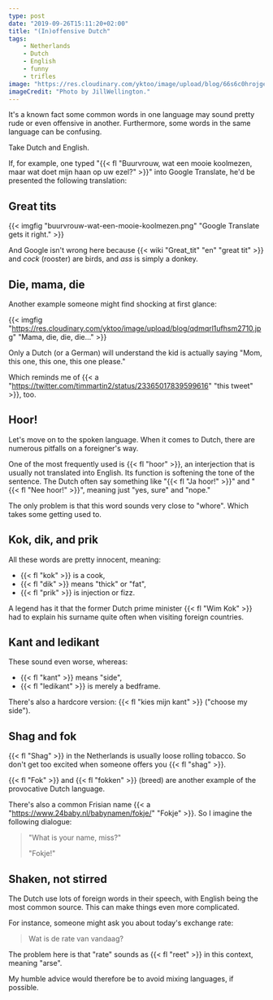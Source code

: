 ```yaml
---
type: post
date: "2019-09-26T15:11:20+02:00"
title: "(In)offensive Dutch"
tags:
    - Netherlands
    - Dutch
    - English
    - funny
    - trifles
image: "https://res.cloudinary.com/yktoo/image/upload/blog/66s6c0hrojge0308.jpg"
imageCredit: "Photo by JillWellington."
---
```


It's a known fact some common words in one language may sound pretty rude or even offensive in another. Furthermore, some words in the same language can be confusing.

Take Dutch and English.

If, for example, one typed "{{< fl "Buurvrouw, wat een mooie koolmezen, maar wat doet mijn haan op uw ezel?" >}}" into Google Translate, he'd be presented the following translation:

<!--more-->

## Great tits

{{< imgfig "buurvrouw-wat-een-mooie-koolmezen.png" "Google Translate gets it right." >}}

And Google isn't wrong here because {{< wiki "Great_tit" "en" "great tit" >}} and *cock* (rooster) are birds, and *ass* is simply a donkey.

## Die, mama, die

Another example someone might find shocking at first glance:

{{< imgfig "https://res.cloudinary.com/yktoo/image/upload/blog/qdmqrl1ufhsm2710.jpg" "Mama, die, die, die…" >}}

Only a Dutch (or a German) will understand the kid is actually saying "Mom, this one, this one, this one please."

Which reminds me of {{< a "https://twitter.com/timmartin2/status/23365017839599616" "this tweet" >}}, too.

## Hoor!

Let's move on to the spoken language. When it comes to Dutch, there are numerous pitfalls on a foreigner's way.

One of the most frequently used is {{< fl "hoor" >}}, an interjection that is usually not translated into English. Its function is softening the tone of the sentence. The Dutch often say something like "{{< fl "Ja hoor!" >}}" and "{{< fl "Nee hoor!" >}}", meaning just "yes, sure" and "nope."

The only problem is that this word sounds very close to "whore". Which takes some getting used to.

## Kok, dik, and prik

All these words are pretty innocent, meaning:

* {{< fl "kok" >}} is a cook,
* {{< fl "dik" >}} means "thick" or "fat",
* {{< fl "prik" >}} is injection or fizz.

A legend has it that the former Dutch prime minister {{< fl "Wim Kok" >}} had to explain his surname quite often when visiting foreign countries.

## Kant and ledikant

These sound even worse, whereas:

* {{< fl "kant" >}} means "side",
* {{< fl "ledikant" >}} is merely a bedframe.

There's also a hardcore version: {{< fl "kies mijn kant" >}} ("choose my side").

## Shag and fok

{{< fl "Shag" >}} in the Netherlands is usually loose rolling tobacco. So don't get too excited when someone offers you {{< fl "shag" >}}.

{{< fl "Fok" >}} and {{< fl "fokken" >}} (breed) are another example of the provocative Dutch language.

There's also a common Frisian name {{< a "https://www.24baby.nl/babynamen/fokje/" "Fokje" >}}. So I imagine the following dialogue:

> "What is your name, miss?"
>
> "Fokje!"

## Shaken, not stirred

The Dutch use lots of foreign words in their speech, with English being the most common source. This can make things even more complicated.

For instance, someone might ask you about today's exchange rate:

> Wat is de rate van vandaag?

The problem here is that "rate" sounds as {{< fl "reet" >}} in this context, meaning "arse".

My humble advice would therefore be to avoid mixing languages, if possible.